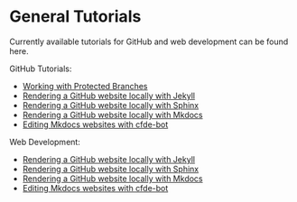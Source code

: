 General Tutorials
==================

Currently available tutorials for GitHub and web development can be found here.

GitHub Tutorials:

  - [Working with Protected Branches](ProtectedBranch_HowTo.md)
  - [Rendering a GitHub website locally with Jekyll](Jekyll_Tutorial.md)
  - [Rendering a GitHub website locally with Sphinx](Sphinx_Tutorial.md)
  - [Rendering a GitHub website locally with Mkdocs](mkdocs.md)
  - [Editing Mkdocs websites with cfde-bot](cfdebot_website_editing.md)

Web Development:

  - [Rendering a GitHub website locally with Jekyll](Jekyll_Tutorial.md)
  - [Rendering a GitHub website locally with Sphinx](Sphinx_Tutorial.md)
  - [Rendering a GitHub website locally with Mkdocs](mkdocs.md)
  - [Editing Mkdocs websites with cfde-bot](cfdebot_website_editing.md)
